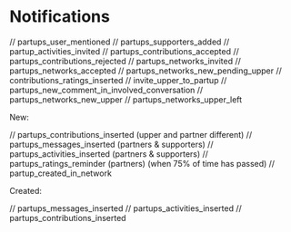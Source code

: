 # Notifications

// partups_user_mentioned
// partups_supporters_added
// partup_activities_invited
// partups_contributions_accepted
// partups_contributions_rejected
// partups_networks_invited
// partups_networks_accepted
// partups_networks_new_pending_upper
// contributions_ratings_inserted
// invite_upper_to_partup
// partups_new_comment_in_involved_conversation
// partups_networks_new_upper
// partups_networks_upper_left

New:

// partups_contributions_inserted (upper and partner different)
// partups_messages_inserted (partners & supporters)
// partups_activities_inserted (partners & supporters)
// partups_ratings_reminder (partners) (when 75% of time has passed)
// partup_created_in_network

Created:

// partups_messages_inserted
// partups_activities_inserted
// partups_contributions_inserted
